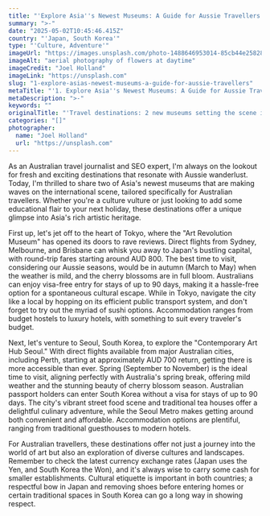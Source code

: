 ```yaml
---
title: "'Explore Asia''s Newest Museums: A Guide for Aussie Travellers'"
summary: ">-"
date: "2025-05-02T10:45:46.415Z"
country: "'Japan, South Korea'"
type: "'Culture, Adventure'"
imageUrl: "https://images.unsplash.com/photo-1488646953014-85cb44e25828?q=80&w=1935&auto=format&fit=crop&ixlib=rb-4.0.3&ixid=M3wxMjA3fDB8MHxwaG90by1wYWdlfHx8fGVufDB8fHx8fA%3D%3D"
imageAlt: "aerial photography of flowers at daytime"
imageCredit: "Joel Holland"
imageLink: "https://unsplash.com"
slug: "1-explore-asias-newest-museums-a-guide-for-aussie-travellers"
metaTitle: "'1. Explore Asia''s Newest Museums: A Guide for Aussie Travellers'"
metaDescription: ">-"
keywords: ""
originalTitle: "'Travel destinations: 2 new museums setting the scene in Asia - ArtsHub'"
categories: "[]"
photographer:
  name: "Joel Holland"
  url: "https://unsplash.com"
---
```






As an Australian travel journalist and SEO expert, I'm always on the lookout for fresh and exciting destinations that resonate with Aussie wanderlust. Today, I'm thrilled to share two of Asia's newest museums that are making waves on the international scene, tailored specifically for Australian travellers. Whether you're a culture vulture or just looking to add some educational flair to your next holiday, these destinations offer a unique glimpse into Asia's rich artistic heritage. 

First up, let's jet off to the heart of Tokyo, where the "Art Revolution Museum" has opened its doors to rave reviews. Direct flights from Sydney, Melbourne, and Brisbane can whisk you away to Japan's bustling capital, with round-trip fares starting around AUD 800. The best time to visit, considering our Aussie seasons, would be in autumn (March to May) when the weather is mild, and the cherry blossoms are in full bloom. Australians can enjoy visa-free entry for stays of up to 90 days, making it a hassle-free option for a spontaneous cultural escape. While in Tokyo, navigate the city like a local by hopping on its efficient public transport system, and don't forget to try out the myriad of sushi options. Accommodation ranges from budget hostels to luxury hotels, with something to suit every traveler's budget.

Next, let's venture to Seoul, South Korea, to explore the "Contemporary Art Hub Seoul." With direct flights available from major Australian cities, including Perth, starting at approximately AUD 700 return, getting there is more accessible than ever. Spring (September to November) is the ideal time to visit, aligning perfectly with Australia's spring break, offering mild weather and the stunning beauty of cherry blossom season. Australian passport holders can enter South Korea without a visa for stays of up to 90 days. The city's vibrant street food scene and traditional tea houses offer a delightful culinary adventure, while the Seoul Metro makes getting around both convenient and affordable. Accommodation options are plentiful, ranging from traditional guesthouses to modern hotels.

For Australian travellers, these destinations offer not just a journey into the world of art but also an exploration of diverse cultures and landscapes. Remember to check the latest currency exchange rates (Japan uses the Yen, and South Korea the Won), and it's always wise to carry some cash for smaller establishments. Cultural etiquette is important in both countries; a respectful bow in Japan and removing shoes before entering homes or certain traditional spaces in South Korea can go a long way in showing respect.
